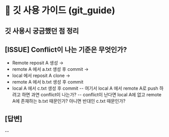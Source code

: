 # 📖 깃 사용 가이드 (git_guide)
## 깃 사용시 궁금했던 점 정리

## [ISSUE] Conflict이 나는 기준은 무엇인가?
- Remote reposit A 생성 →
- remote A 에서 a.txt 생성 후 commit →
- local 에서 reposit A clone →
- remote A 에서 b.txt 생성 후 commit
- local A 에서 c.txt 생성 후 commit
-- 여기서 local A 에서 remote A로 push 하려고 하면 과연 conflict이 나는가?
-- conflict이 난다면 local A에 없고 remote A에 존재하는 b.txt 때문인가? 아니면 반대인 c.txt 때문인가?

## [답변]
--
